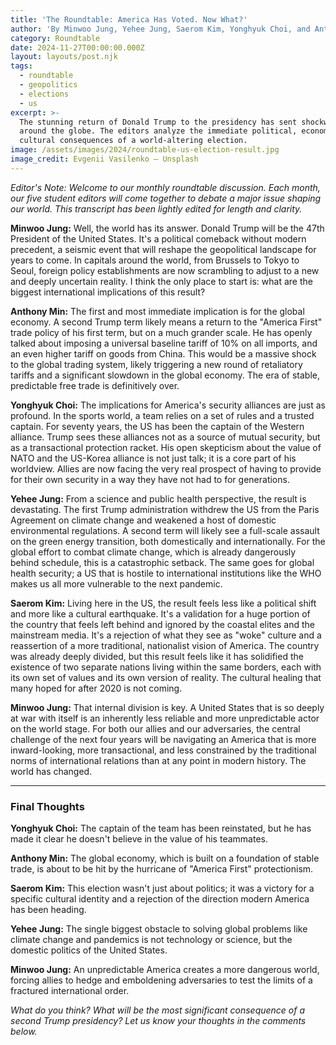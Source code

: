 ```yaml
---
title: 'The Roundtable: America Has Voted. Now What?'
author: 'By Minwoo Jung, Yehee Jung, Saerom Kim, Yonghyuk Choi, and Anthony Min'
category: Roundtable
date: 2024-11-27T00:00:00.000Z
layout: layouts/post.njk
tags:
  - roundtable
  - geopolitics
  - elections
  - us
excerpt: >-
  The stunning return of Donald Trump to the presidency has sent shockwaves
  around the globe. The editors analyze the immediate political, economic, and
  cultural consequences of a world-altering election.
image: /assets/images/2024/roundtable-us-election-result.jpg
image_credit: Evgenii Vasilenko — Unsplash
---
```


*Editor's Note: Welcome to our monthly roundtable discussion. Each month, our five student editors will come together to debate a major issue shaping our world. This transcript has been lightly edited for length and clarity.*

**Minwoo Jung:** Well, the world has its answer. Donald Trump will be the 47th President of the United States. It's a political comeback without modern precedent, a seismic event that will reshape the geopolitical landscape for years to come. In capitals around the world, from Brussels to Tokyo to Seoul, foreign policy establishments are now scrambling to adjust to a new and deeply uncertain reality. I think the only place to start is: what are the biggest international implications of this result?

**Anthony Min:** The first and most immediate implication is for the global economy. A second Trump term likely means a return to the "America First" trade policy of his first term, but on a much grander scale. He has openly talked about imposing a universal baseline tariff of 10% on all imports, and an even higher tariff on goods from China. This would be a massive shock to the global trading system, likely triggering a new round of retaliatory tariffs and a significant slowdown in the global economy. The era of stable, predictable free trade is definitively over.

**Yonghyuk Choi:** The implications for America's security alliances are just as profound. In the sports world, a team relies on a set of rules and a trusted captain. For seventy years, the US has been the captain of the Western alliance. Trump sees these alliances not as a source of mutual security, but as a transactional protection racket. His open skepticism about the value of NATO and the US-Korea alliance is not just talk; it is a core part of his worldview. Allies are now facing the very real prospect of having to provide for their own security in a way they have not had to for generations.

**Yehee Jung:** From a science and public health perspective, the result is devastating. The first Trump administration withdrew the US from the Paris Agreement on climate change and weakened a host of domestic environmental regulations. A second term will likely see a full-scale assault on the green energy transition, both domestically and internationally. For the global effort to combat climate change, which is already dangerously behind schedule, this is a catastrophic setback. The same goes for global health security; a US that is hostile to international institutions like the WHO makes us all more vulnerable to the next pandemic.

**Saerom Kim:** Living here in the US, the result feels less like a political shift and more like a cultural earthquake. It's a validation for a huge portion of the country that feels left behind and ignored by the coastal elites and the mainstream media. It's a rejection of what they see as "woke" culture and a reassertion of a more traditional, nationalist vision of America. The country was already deeply divided, but this result feels like it has solidified the existence of two separate nations living within the same borders, each with its own set of values and its own version of reality. The cultural healing that many hoped for after 2020 is not coming.

**Minwoo Jung:** That internal division is key. A United States that is so deeply at war with itself is an inherently less reliable and more unpredictable actor on the world stage. For both our allies and our adversaries, the central challenge of the next four years will be navigating an America that is more inward-looking, more transactional, and less constrained by the traditional norms of international relations than at any point in modern history. The world has changed.

---
### Final Thoughts

**Yonghyuk Choi:** The captain of the team has been reinstated, but he has made it clear he doesn't believe in the value of his teammates.

**Anthony Min:** The global economy, which is built on a foundation of stable trade, is about to be hit by the hurricane of "America First" protectionism.

**Saerom Kim:** This election wasn't just about politics; it was a victory for a specific cultural identity and a rejection of the direction modern America has been heading.

**Yehee Jung:** The single biggest obstacle to solving global problems like climate change and pandemics is not technology or science, but the domestic politics of the United States.

**Minwoo Jung:** An unpredictable America creates a more dangerous world, forcing allies to hedge and emboldening adversaries to test the limits of a fractured international order.

*What do you think? What will be the most significant consequence of a second Trump presidency? Let us know your thoughts in the comments below.*
